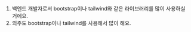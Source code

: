 1. 백엔드 개발자로서 bootstrap이나 tailwind와 같은 라이브러리를 많이 사용하실 거에요.
2. 외주도 bootstrap이나 tailwind를 사용해서 많이 해요.

